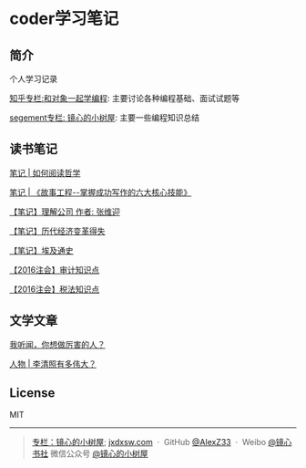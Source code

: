 # coder学习笔记

## 简介
个人学习记录

[知乎专栏:和对象一起学编程](https://zhuanlan.zhihu.com/c_1069272612663902208): 主要讨论各种编程基础、面试试题等

[segement专栏: 镜心的小树屋](https://segmentfault.com/blog/jx-treehouse): 主要一些编程知识总结

## 读书笔记
[笔记 | 如何阅读哲学](https://zhuanlan.zhihu.com/p/23985482)

[笔记 | 《故事工程--掌握成功写作的六大核心技能》](https://zhuanlan.zhihu.com/p/51205746)

[【笔记】理解公司 作者: 张维迎](https://zhuanlan.zhihu.com/p/21347152)

[【笔记】历代经济变革得失](https://zhuanlan.zhihu.com/p/21381382)

[【笔记】埃及通史](https://zhuanlan.zhihu.com/p/21338611)

[【2016注会】审计知识点](https://zhuanlan.zhihu.com/p/21655816)

[【2016注会】税法知识点](https://zhuanlan.zhihu.com/p/22175923)

## 文学文章

[我听闻，你想做厉害的人？](https://zhuanlan.zhihu.com/p/28575134)

[人物 | 李清照有多伟大？](https://zhuanlan.zhihu.com/p/23590426)

## License

MIT

---

> [专栏：镜心的小树屋](https://segmentfault.com/blog/jx-treehouse);
> [jxdxsw.com](http://jxdxsw.com) &nbsp;&middot;&nbsp;
> GitHub [@AlexZ33](https://github.com/AlexZ33) &nbsp;&middot;&nbsp;
> Weibo [@镜心书社](http://weibo.com/jxtreehouse)
> 微信公众号 [@镜心的小树屋](https://mp.weixin.qq.com/profile?src=3&timestamp=1489126366&ver=1&signature=i4ePHN8uLAwwTC24fYOKnTMBoag*ZM8YXkML7E6v8KcTyAQQDWUZuoS4TRxuX1ZCpqtaEpVTSOo5k9hEj-Rq-Q==)

